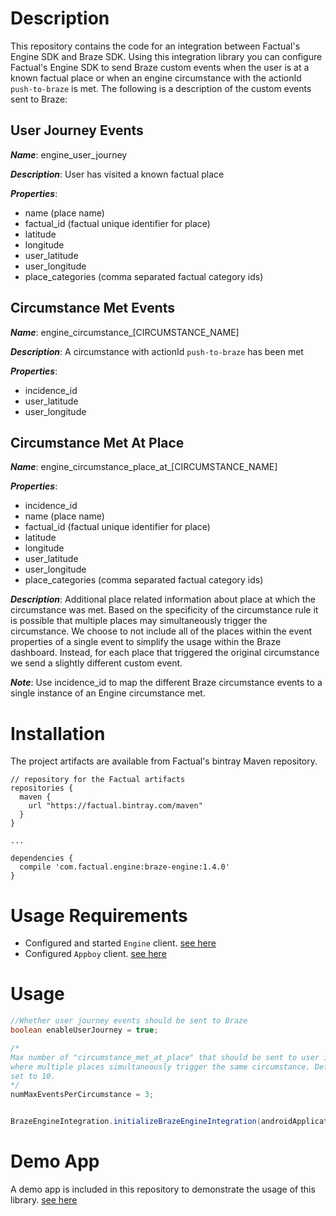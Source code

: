 # Description

This repository contains the code for an integration between Factual's Engine SDK and Braze SDK.
Using this integration library you can configure Factual's Engine SDK to send Braze custom events
when the user is at a known factual place or when an engine circumstance with the actionId ```push-to-braze```
is met. The following is a description of the custom events sent to Braze:

## User Journey Events

***Name***: engine_user_journey

***Description***: User has visited a known factual place

***Properties***:
* name (place name)
* factual_id (factual unique identifier for place)
* latitude
* longitude
* user_latitude
* user_longitude
* place_categories (comma separated factual category ids)

## Circumstance Met Events

***Name***: engine_circumstance_[CIRCUMSTANCE_NAME]

***Description***: A circumstance with actionId ```push-to-braze``` has been met

***Properties***:
* incidence_id
* user_latitude
* user_longitude

## Circumstance Met At Place

***Name***: engine_circumstance_place_at_[CIRCUMSTANCE_NAME]

***Properties***:
* incidence_id
* name (place name)
* factual_id (factual unique identifier for place)
* latitude
* longitude
* user_latitude
* user_longitude
* place_categories (comma separated factual category ids)

***Description***: Additional place related information about place at which the circumstance was met.
             Based on the specificity of the circumstance rule it is possible that multiple places may
             simultaneously trigger the circumstance. We choose to not include all of the places within the
             event properties of a single event to simplify the usage within the Braze dashboard.
             Instead, for each place that triggered the original circumstance we send a slightly
             different custom event.

***Note***: Use incidence_id to map the different Braze circumstance events to a single instance of an Engine circumstance met.

# Installation

The project artifacts are available from Factual's bintray Maven repository.

```
// repository for the Factual artifacts
repositories {
  maven {
    url "https://factual.bintray.com/maven"
  }
}

...

dependencies {
  compile 'com.factual.engine:braze-engine:1.4.0'
}
```

# Usage Requirements

* Configured and started `Engine` client. [see here](http://developer.factual.com/engine/android/)
* Configured `Appboy` client. [see here](https://www.braze.com/documentation/Android/#step-2-configure-the-braze-sdk-in-appboyxml)

# Usage

```java
//Whether user journey events should be sent to Braze
boolean enableUserJourney = true;

/*
Max number of "circumstance_met_at_place" that should be sent to user in case
where multiple places simultaneously trigger the same circumstance. Default is
set to 10.
*/
numMaxEventsPerCircumstance = 3;


BrazeEngineIntegration.initializeBrazeEngineIntegration(androidApplicationContext, enableUserJourney, numMaxEventsPerCircumstance);
```

# Demo App

A demo app is included in this repository to demonstrate the usage of this library. [see here](demo)
